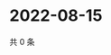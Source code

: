 # 2022-08-15

共 0 条

<!-- BEGIN WEIBO -->
<!-- 最后更新时间 Mon Aug 15 2022 13:30:34 GMT+0800 (China Standard Time) -->

<!-- END WEIBO -->

